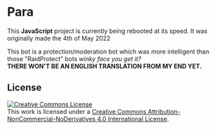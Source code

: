 # Para
This **JavaScript** project is currently being rebooted at its speed. It was originally made the 4th of May 2022

This bot is a protection/moderation bot which was more intelligent than those "RaidProtect" bots *winky face you get it?*  
**THERE WON'T BE AN ENGLISH TRANSLATION FROM MY END YET.**

## License
<a rel="license" href="http://creativecommons.org/licenses/by-nc-nd/4.0/"><img alt="Creative Commons License" style="border-width:0" src="https://i.creativecommons.org/l/by-nc-nd/4.0/88x31.png" /></a><br />This work is licensed under a <a rel="license" href="http://creativecommons.org/licenses/by-nc-nd/4.0/">Creative Commons Attribution-NonCommercial-NoDerivatives 4.0 International License</a>.
